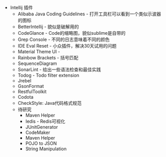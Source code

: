 * Intellij 插件
  * Alibaba Java Coding Guidelines - 打开工具栏可以看到一个类似示波器的图标
  * BetterIntellij - 貌似是破解用的
  * CodeGlance - Code的缩略图，貌似sublime是自带的
  * Grep Console - 不同的日志意味着不同的颜色
  * IDE Eval Reset - 小众插件，解决30天试用的问题
  * Material Theme UI - 
  * Rainbow Brackets - 括号匹配
  * SequenceDiagram
  * SonarLint - 给出一些语法检查和最佳实践
  * Todog - Todo filter extension
  * Jrebel
  * GsonFormat
  * RestfulToolkit
  * Codota
  * CheckStyle: Java代码格式规范
  * 待研究
  	* Maven Helper
  	* Iedis - Redis可视化
  	* JUnitGenerator
  	* CodeMaker
  	* Maven Helper
  	* POJO to JSON
  	* String Manipulation